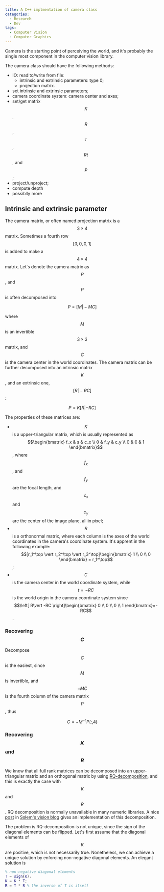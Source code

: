 ```yaml
---
title: A C++ implmentation of camera class
categories: 
  - Research
  - Dev
tags:
  - Computer Vision
  - Computer Graphics
---
```

Camera is the starting point of perceiving the world, and it's probably the single most component in the computer vision library.

The camera class should have the following methods:
- IO: read to/write from file: 
	- intrinsic and extrinsic parameters: type 0;
	- projection matrix.
- set intrinsic and extrinsic parameters;
- camera coordinate system: camera center and axes;
- set/get matrix $$K$$, $$R$$, $$t$$, $$Rt$$, and $$P$$;
- project/unproject;
- compute depth
- possiblly more

## Intrinsic and extrinsic parameter
The camera matrix, or often named projection matrix is a $$3\times 4$$ matrix. Sometimes a fourth row $$[0, 0, 0, 1]$$ is added to make a $$4\times 4$$ matrix. Let's denote the camera matrix as $$P$$, and $$P$$ is often decomposed into

$$
P=\left[ M \vert -MC \right]
$$

where $$M$$ is an invertible $$3\times 3$$ matrix, and $$C$$ is the camera center in the world coordinates. The camera matrix can be further decomposed into an intrinsic matrix $$K$$, and an extrinsic one, $$\left[ R \vert - RC \right]$$:

$$
P = K\left[R | -RC\right]
$$

The properties of these matrices are:
* $$K$$ is a upper-triangular matrix, which is usually represented as $$\begin{bmatrix}
	f_x & s & c_x \\
	0 & f_y & c_y \\
	0 & 0 & 1
\end{bmatrix}$$, where $$f_x$$, and $$f_y$$ are the focal length, and $$c_x$$ and $$c_y$$ are the center of the image plane, all in pixel;
* $$R$$ is a orthonormal matrix, where each column is the axes of the world coordinates in the camera's coordinate system. It's apprent in the following example: $$[r_1^\top \vert r_2^\top \vert r_3^\top]\begin{bmatrix}
	   1 \\
       0 \\
       0
     \end{bmatrix} = r_1^\top$$;
* $$C$$ is the camera center in the world coordinate system, while $$t=-RC$$ is the world origin in the camera coordinate system since $$\left[ R\vert -RC \right]\begin{bmatrix}
	   0 \\
       0 \\
       0 \\
       1
     \end{bmatrix}=-RC$$.

### Recovering $$C$$
Decompose $$C$$ is the easiest, since $$M$$ is invertible, and $$-MC$$ is the fourth column of the camera matrix $$P$$, thus

$$
C = -M^{-1}P(:, 4)
$$

### Recovering $$K$$ and $$R$$
We know that all full rank matrices can be decomposed into an upper-triangular matrix and an orthogonal matrix by using [RQ-decomposition](https://en.wikipedia.org/wiki/QR_decomposition), and this is exactly the case with $$K$$ and $$R$$. RQ decomposition is normally unavailable in many numeric libraries. A nice [post](http://www.janeriksolem.net/rq-factorization-of-camera-matrices.html) in [Solem's vision blog](http://www.janeriksolem.net/blog.html) gives an implementation of this decomposition.

The problem is RQ-decomposition is not unique, since the sign of the diagonal elements can be flipped. Let's first assume that the diagonal elements of $$K$$ are positive, which is not necessarily true. Nonetheless, we can achieve a unique solution by enforcing non-negative diagonal elements. An elegant solution is

```matlab
% non-negative diagonal elements
T = sign(K);
K = K * T;
R = T * R % the inverse of T is itself
```